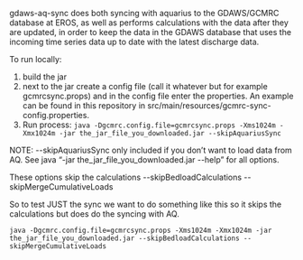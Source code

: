 gdaws-aq-sync does both syncing with aquarius to the GDAWS/GCMRC database at EROS, as well as performs calculations with the data after they are updated, in order to keep the data in the GDAWS database that uses the incoming time series data up to date with the latest discharge data. 

To run locally:

1. build the jar
2. next to the jar create a config file (call it whatever but for example gcmrcsync.props) and in the config file enter the properties.  An example can  be found in this repository in src/main/resources/gcmrc-sync-config.properties.
3. Run process: 
	`java -Dgcmrc.config.file=gcmrcsync.props -Xms1024m -Xmx1024m -jar the_jar_file_you_downloaded.jar --skipAquariusSync`
	
NOTE: --skipAquariusSync only included if you don’t want to load data from AQ. See java “-jar the_jar_file\_you\_downloaded.jar --help” for all options.

These options skip the calculations
--skipBedloadCalculations --skipMergeCumulativeLoads

So to test  JUST the sync we want to do something like this so it skips the calculations but does do the syncing with AQ.

`java -Dgcmrc.config.file=gcmrcsync.props -Xms1024m -Xmx1024m -jar the_jar_file_you_downloaded.jar --skipBedloadCalculations --skipMergeCumulativeLoads`

